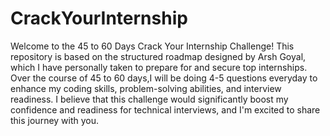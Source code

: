 # CrackYourInternship

Welcome to the 45 to 60 Days Crack Your Internship Challenge! This repository is based on the structured roadmap designed by Arsh Goyal, which I have personally taken to prepare for and secure top internships. Over the course of 45 to 60 days,I will be doing 4-5 questions everyday to enhance my coding skills, problem-solving abilities, and interview readiness. I believe that this challenge would significantly boost my confidence and readiness for technical interviews, and I'm excited to share this journey with you.
